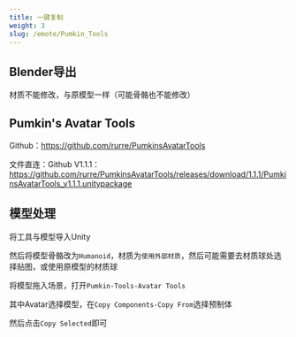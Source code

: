 ```yaml
---
title: 一键复制
weight: 3
slug: /emote/Pumkin_Tools
---
```


## Blender导出

材质不能修改，与原模型一样（可能骨骼也不能修改）

## Pumkin's Avatar Tools

Github：https://github.com/rurre/PumkinsAvatarTools

文件直连：Github V1.1.1：https://github.com/rurre/PumkinsAvatarTools/releases/download/1.1.1/PumkinsAvatarTools_v1.1.1.unitypackage

## 模型处理

将工具与模型导入Unity

然后将模型骨骼改为`Humanoid`，材质为`使用外部材质`，然后可能需要去材质球处选择贴图，或使用原模型的材质球

将模型拖入场景，打开`Pumkin-Tools-Avatar Tools`

其中Avatar选择模型，在`Copy Components-Copy From`选择预制体

然后点击`Copy Selected`即可

